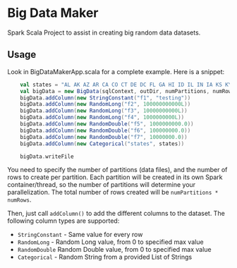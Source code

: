 # Big Data Maker
Spark Scala Project to assist in creating big random data datasets.

## Usage

Look in BigDataMakerApp.scala for a complete example.  Here is a snippet:

```scala
    val states = "AL AK AZ AR CA CO CT DE DC FL GA HI ID IL IN IA KS KY LA ME MT NE NV NH NJ NM NY NC ND OH OK OR MD MA MI MN MS MO PA RI SC SD TN TX UT VT VA WA WV WI WY".split(" ").toList
    val bigData = new BigData(sqlContext, outDir, numPartitions, numRows)
    bigData.addColumn(new StringConstant("f1", "testing"))
    bigData.addColumn(new RandomLong("f2", 100000000000L))
    bigData.addColumn(new RandomLong("f3", 10000000000L))
    bigData.addColumn(new RandomLong("f4", 1000000000L))
    bigData.addColumn(new RandomDouble("f5", 1000000000.0))
    bigData.addColumn(new RandomDouble("f6", 100000000.0))
    bigData.addColumn(new RandomDouble("f7", 10000000.0))
    bigData.addColumn(new Categorical("states", states))

    bigData.writeFile
```
You need to specify the number of partitions (data files), and the number of rows to create per partition.  Each partition will be created in its own Spark container/thread, so the number of partitions will determine your parallelization.  The total number of rows created will be `numPartitions * numRows`.

Then, just call `addColumn()` to add the different columns to the dataset.  The following column types are supported:

- `StringConstant` - Same value for every row
- `RandomLong` - Random Long value, from 0 to specified max value
- `RandomDouble` Random Double value, from 0 to specified max value
- `Categorical` - Random String from a provided List of Strings
